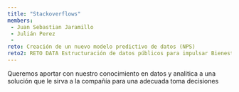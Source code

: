 ```yaml
---
title: "Stackoverflows"
members:
 - Juan Sebastian Jaramillo
 - Julián Perez
 - 
reto: Creación de un nuevo modelo predictivo de datos (NPS)
reto2: RETO DATA Estructuración de datos públicos para impulsar Bienestar
---
```


Queremos aportar con nuestro conocimiento en datos y analitica a una solución que le sirva a la compañía para una adecuada toma decisiones